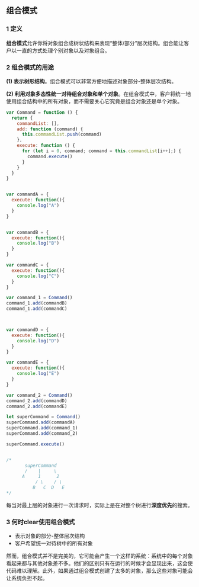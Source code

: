 ## 组合模式
### 1 定义 
**组合模式**允许你将对象组合成树状结构来表现“整体/部分”层次结构。组合能让客户以一直的方式处理个别对象以及对象组合。

### 2 组合模式的用途
**(1) 表示树形结构**。组合模式可以非常方便地描述对象部分-整体层次结构。

**(2) 利用对象多态性统一对待组合对象和单个对象**。在组合模式中，客户将统一地使用组合结构中的所有对象，而不需要关心它究竟是组合对象还是单个对象。

```js
var Command = function () {
  return {
    commandList: [],
    add: function (command) {
      this.commandList.push(command)
    },
    execute: function () {
      for (let i = 0, command; command = this.commandList[i++];) {
        command.execute()
      }
    }
  }
}


var commandA = {
  execute: function(){
    console.log("A")
  }
}


var commandB = {
  execute: function(){
    console.log("B")
  }
}

var commandC = {
  execute: function(){
    console.log("C")
  }
}

var command_1 = Command()
command_1.add(commandB)
command_1.add(commandC)



var commandD = {
  execute: function(){
    console.log("D")
  }
}

var commandE = {
  execute: function(){
    console.log("E")
  }
}

var command_2 = Command()
command_2.add(commandD)
command_2.add(commandE)

let superCommand = Command()
superCommand.add(commandA)
superCommand.add(command_1)
superCommand.add(command_2)

superCommand.execute()


/* 
       superCommand
       /    |     \
      A     1      2
           / \    / \
          B   C  D   E
*/


```
每当对最上层的对象进行一次请求时，实际上是在对整个树进行**深度优先**的搜索。


### 3 何时clear使用组合模式
- 表示对象的部分-整体层次结构
- 客户希望统一对待树中的所有对象
  


然而，组合模式并不是完美的，它可能会产生一个这样的系统：系统中的每个对象看起来都与其他对象差不多。他们的区别只有在运行的时候才会显现出来，这会使代码难以理解。此外，如果通过组合模式创建了太多的对象，那么这些对象可能会让系统负担不起。